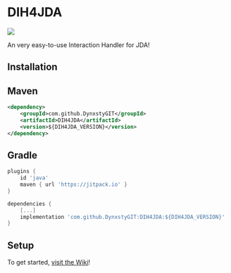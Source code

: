 # DIH4JDA
[![](https://jitpack.io/v/DynxstyGIT/DIH4JDA.svg)](https://jitpack.io/#DynxstyGIT/DIH4JDA)

An very easy-to-use Interaction Handler for JDA!

## Installation

## Maven
```xml
<dependency> 
    <groupId>com.github.DynxstyGIT</groupId> 
    <artifactId>DIH4JDA</artifactId> 
    <version>${DIH4JDA_VERSION}</version> 
</dependency>
```

## Gradle
```gradle
plugins {
    id 'java'
    maven { url 'https://jitpack.io' }
}

dependencies {
    [...]
    implementation 'com.github.DynxstyGIT:DIH4JDA:${DIH4JDA_VERSION}'
}
```

## Setup
To get started, [visit the Wiki](https://github.com/DynxstyGIT/DIH4JDA/wiki)!





